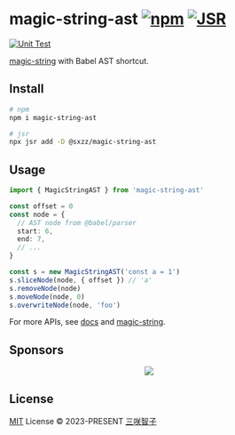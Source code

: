 # magic-string-ast [![npm](https://img.shields.io/npm/v/magic-string-ast.svg)](https://npmjs.com/package/magic-string-ast) [![JSR](https://jsr.io/badges/@sxzz/magic-string-ast)](https://jsr.io/@sxzz/magic-string-ast)

[![Unit Test](https://github.com/sxzz/magic-string-ast/actions/workflows/unit-test.yml/badge.svg)](https://github.com/sxzz/magic-string-ast/actions/workflows/unit-test.yml)

[magic-string](https://github.com/rich-harris/magic-string) with Babel AST shortcut.

## Install

```bash
# npm
npm i magic-string-ast

# jsr
npx jsr add -D @sxzz/magic-string-ast
```

## Usage

```ts
import { MagicStringAST } from 'magic-string-ast'

const offset = 0
const node = {
  // AST node from @babel/parser
  start: 6,
  end: 7,
  // ...
}

const s = new MagicStringAST('const a = 1')
s.sliceNode(node, { offset }) // 'a'
s.removeNode(node)
s.moveNode(node, 0)
s.overwriteNode(node, 'foo')
```

For more APIs, see [docs](https://jsr.io/@sxzz/magic-string-ast/doc) and [magic-string](https://github.com/rich-harris/magic-string#usage).

## Sponsors

<p align="center">
  <a href="https://cdn.jsdelivr.net/gh/sxzz/sponsors/sponsors.svg">
    <img src='https://cdn.jsdelivr.net/gh/sxzz/sponsors/sponsors.svg'/>
  </a>
</p>

## License

[MIT](./LICENSE) License © 2023-PRESENT [三咲智子](https://github.com/sxzz)
